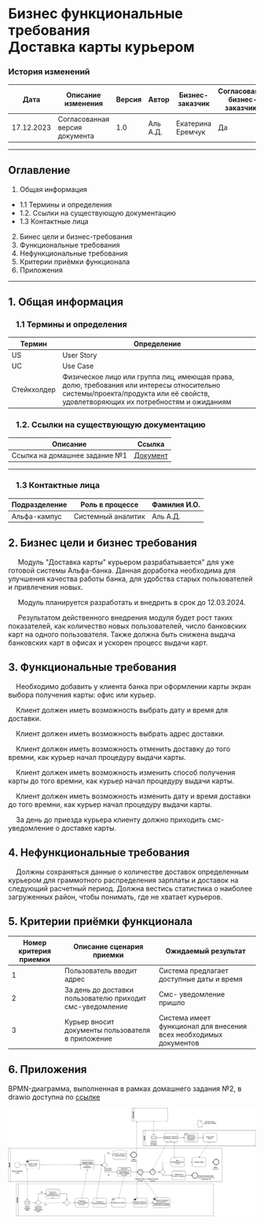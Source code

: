 # Бизнес функциональные требования <br>Доставка карты курьером

### История изменений ###

| Дата | Описание изменения | Версия | Автор | Бизнес-заказчик | Согласование бизнес-заказчика | 
|---------|---------------|---------|--------------|----------------|------------|
| 17.12.2023 | Согласованная версия документа | 1.0 | Аль А.Д. | Екатерина Еремчук | Да |

-----

## Оглавление ##

1. Общая информация
- 1.1 Термины и определения
- 1.2. Ссылки на существующую документацию
- 1.3 Контактные лица
2. Бинес цели и бизнес-требования
3. Функциональные требования
4. Нефункциональные требования
5. Критерии приёмки функционала
6. Приложения
------

## 1. Общая информация ##
### &nbsp;&nbsp;&nbsp;&nbsp;1.1 Термины и определения ###

| Термин | Определение |
|--------|---------------------|
| US | User Story|
| UC| Use Case|
| Стейкхолдер | Физическое лицо или группа лиц, имеющая права, долю, требования или интересы относительно системы/проекта/продукта или её свойств, удовлетворяющих их потребностям и ожиданиям|




### &nbsp;&nbsp;&nbsp;&nbsp;1.2. Ссылки на существующую документацию ###

| Описание | Ссылка |
|--------|----------------|
| Ссылка на домашнее задание №1 | [Документ](https://github.com/Agafy/system-analysis/blob/main/HW%20MD/%D0%B4%D0%B7_1_%D0%90%D0%BB%D1%8C.docx)

----

### &nbsp;&nbsp;&nbsp;&nbsp;1.3 Контактные лица ###

| Подразделение | Роль в процессе | Фамилия И.О. |
|--------|-----------|---------|
| Альфа-кампус | Системный аналитик | Аль А.Д. |

## 2. Бизнес цели и бизнес требования ##

&nbsp;&nbsp;&nbsp;&nbsp; Модуль "Доставка карты" курьером разрабатывается" для уже готовой системы Альфа-банка. Данная доработка необходима для улучшения качества работы банка, для удобства старых пользователей и привлечения новых. 

&nbsp;&nbsp;&nbsp;&nbsp; Модуль планируется разработать и внедрить в срок до 12.03.2024.

&nbsp;&nbsp;&nbsp;&nbsp; Результатом действенного внедрения модуля будет рост таких показателей, как количество новых пользователей, число банковских карт на одного пользователя. Также должна быть снижена выдача банковских карт в офисах и ускорен процесс выдачи карт.




## 3. Функциональные требования ##
&nbsp;&nbsp;&nbsp;&nbsp;Необходимо добавить у клиента банка при оформлении карты экран выбора получения карты: офис или курьер. 

&nbsp;&nbsp;&nbsp;&nbsp;Клиент должен иметь возможность выбрать дату и время для доставки.

&nbsp;&nbsp;&nbsp;&nbsp;Клиент должен иметь возможность выбрать адрес доставки.

&nbsp;&nbsp;&nbsp;&nbsp;Клиент должен иметь возможность отменить доставку до того времни, как курьер начал процедуру выдачи карты.

&nbsp;&nbsp;&nbsp;&nbsp;Клиент должен иметь возможность изменить способ получения карты до того времни, как курьер начал процедуру выдачи карты.

&nbsp;&nbsp;&nbsp;&nbsp;Клиент должен иметь возможность изменить дату и время доставки до того времни, как курьер начал процедуру выдачи карты.

&nbsp;&nbsp;&nbsp;&nbsp;За день до приезда курьера клиенту должно приходить смс-уведомление о доставке карты.



## 4. Нефункциональные требования ##
&nbsp;&nbsp;&nbsp;&nbsp;Должны сохраняться данные о количестве доставок определенным курьером для граммотного распределения зарплаты и доставок на следующий расчетный период.
Должна вестись статистика о наиболее загруженных район, чтобы понимать, где не хватает курьеров.


## 5. Критерии приёмки функционала ##
| Номер критерия приемки | Описание сценария приемки | Ожидаемый результат |
|--------|-----------|---------|
| 1 | Пользователь вводит адрес| Система предлагает доступные даты и время |
| 2 | За день до доставки пользователю приходит смс-уведомление | Смс- уведомление пришло |
| 3 | Курьер вносит документы пользователя в приложение | Система имеет функционал для внесения всех необходимых документов |

## 6. Приложения ##
BPMN-диаграмма, выполненная в рамках домашнего задания №2, в drawio доступна по [ссылке](https://drive.google.com/file/d/1OGvQDPgQ5A7JFjNkEW-xi1uA4s1BcjNs/view)

![BPMN-диаграмма](https://github.com/Agafy/system-analysis/blob/main/HW%20MD/%D0%90%D0%BB%D1%8C_%D0%B4%D0%B7_3_4-BPMN.jpg)
